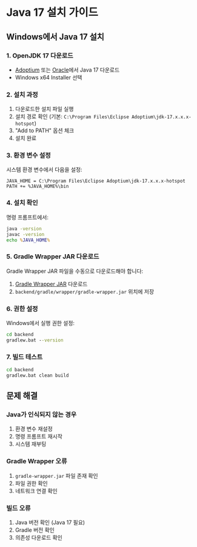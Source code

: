 # Java 17 설치 가이드

## Windows에서 Java 17 설치

### 1. OpenJDK 17 다운로드
- [Adoptium](https://adoptium.net/) 또는 [Oracle](https://www.oracle.com/java/technologies/downloads/#java17)에서 Java 17 다운로드
- Windows x64 Installer 선택

### 2. 설치 과정
1. 다운로드한 설치 파일 실행
2. 설치 경로 확인 (기본: `C:\Program Files\Eclipse Adoptium\jdk-17.x.x.x-hotspot`)
3. "Add to PATH" 옵션 체크
4. 설치 완료

### 3. 환경 변수 설정
시스템 환경 변수에서 다음을 설정:

```
JAVA_HOME = C:\Program Files\Eclipse Adoptium\jdk-17.x.x.x-hotspot
PATH += %JAVA_HOME%\bin
```

### 4. 설치 확인
명령 프롬프트에서:
```cmd
java -version
javac -version
echo %JAVA_HOME%
```

### 5. Gradle Wrapper JAR 다운로드
Gradle Wrapper JAR 파일을 수동으로 다운로드해야 합니다:

1. [Gradle Wrapper JAR](https://github.com/gradle/gradle/raw/master/gradle/wrapper/gradle-wrapper.jar) 다운로드
2. `backend/gradle/wrapper/gradle-wrapper.jar` 위치에 저장

### 6. 권한 설정
Windows에서 실행 권한 설정:
```cmd
cd backend
gradlew.bat --version
```

### 7. 빌드 테스트
```cmd
cd backend
gradlew.bat clean build
```

## 문제 해결

### Java가 인식되지 않는 경우
1. 환경 변수 재설정
2. 명령 프롬프트 재시작
3. 시스템 재부팅

### Gradle Wrapper 오류
1. `gradle-wrapper.jar` 파일 존재 확인
2. 파일 권한 확인
3. 네트워크 연결 확인

### 빌드 오류
1. Java 버전 확인 (Java 17 필요)
2. Gradle 버전 확인
3. 의존성 다운로드 확인 